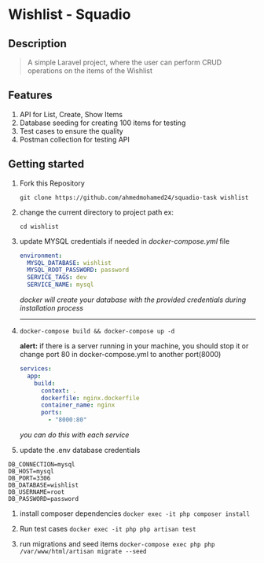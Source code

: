 # Wishlist - Squadio

## Description

> A simple Laravel project, where the user can perform CRUD operations on the items of the Wishlist

## Features

1. API for List, Create, Show Items
1. Database seeding for creating 100 items for testing
1. Test cases to ensure the quality
1. Postman collection for testing API

## Getting started

1. Fork this Repository

   `git clone https://github.com/ahmedmohamed24/squadio-task wishlist`

1. change the current directory to project path ex:

   `cd wishlist`

1. update MYSQL credentials if needed in _docker-compose.yml_ file

   ```yaml
   environment:
     MYSQL_DATABASE: wishlist
     MYSQL_ROOT_PASSWORD: password
     SERVICE_TAGS: dev
     SERVICE_NAME: mysql
   ```

   _docker will create your database with the provided credentials during installation process_

   ***

1. `docker-compose build && docker-compose up -d`

   **alert:** </span> if there is a server running in your machine, you should stop it or change port 80 in docker-compose.yml to another port(8000)

   ```yaml
   services:
     app:
       build:
         context: .
         dockerfile: nginx.dockerfile
         container_name: nginx
         ports:
           - "8000:80"
   ```

   _you can do this with each service_

1. update the .env database credentials

```
DB_CONNECTION=mysql
DB_HOST=mysql
DB_PORT=3306
DB_DATABASE=wishlist
DB_USERNAME=root
DB_PASSWORD=password
```

1. install composer dependencies `docker exec -it php composer install`

1. Run test cases `docker exec -it php php artisan test`

1. run migrations and seed items `docker-compose exec php php /var/www/html/artisan migrate --seed`
